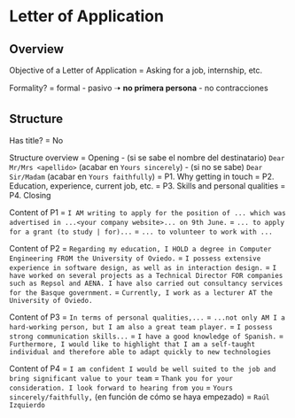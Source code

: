 # Letter of Application

## Overview

Objective of a Letter of Application
    = Asking for a job, internship, etc.

Formality?
    = formal
        - pasivo 🠢 **no primera persona**
        - no contracciones

## Structure

Has title? = No

Structure overview
    = Opening
        - (si se sabe el nombre del destinatario) `Dear Mr/Mrs <apellido>` (acabar en `Yours sincerely`)
        - (si no se sabe) `Dear Sir/Madam` (acabar en `Yours faithfully`)
    = P1. Why getting in touch
    = P2. Education, experience, current job, etc.
    = P3. Skills and personal qualities
    = P4. Closing

Content of P1
    = `I AM writing to apply for the position of ... which was advertised in ...<your company website>... on 9th June.`
    = `... to apply for a grant (to study | for)...`
    = `... to volunteer to work with ...`

Content of P2
    = `Regarding my education, I HOLD a degree in Computer Engineering FROM the University of Oviedo.`
    = `I possess extensive experience in software design, as well as in interaction design.`
    = `I have worked on several projects as a Technical Director FOR companies such as Repsol and AENA. I have also carried out consultancy services for the Basque government.`
    = `Currently, I work as a lecturer AT the University of Oviedo.`

Content of P3
    = `In terms of personal qualities,...`
    = `...not only AM I a hard-working person, but I am also a great team player.`
    = `I possess strong communication skills...`
    = `I have a good knowledge of Spanish.`
    = `Furthermore, I would like to highlight that I am a self-taught individual and therefore able to adapt quickly to new technologies`

Content of P4
    = `I am confident I would be well suited to the job and bring significant value to your team`
    = `Thank you for your consideration. I look forward to hearing from you`
    = `Yours sincerely/faithfully,` (en función de cómo se haya empezado)
    = `Raúl Izquierdo`
